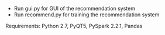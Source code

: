 - Run gui.py for GUI of the recommendation system
- Run recommend.py for training the recommendation system

Requirements: Python 2.7, PyQT5, PySpark 2.2.1, Pandas
